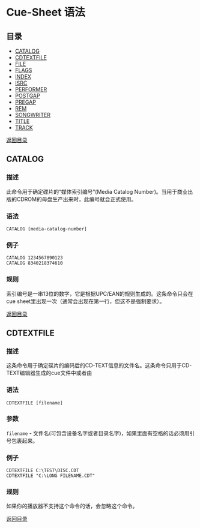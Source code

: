 # Cue-Sheet 语法

## 目录

* [CATALOG](#catalog)
* [CDTEXTFILE](#cdtextfile)
* [FILE](#file)
* [FLAGS](#flags)
* [INDEX](#index)
* [ISRC](#isrc)
* [PERFORMER](#performer)
* [POSTGAP](#postgap)
* [PREGAP](#pregap)
* [REM](#rem)
* [SONGWRITER](#songwriter)
* [TITLE](#tile)
* [TRACK](#track)

[返回目录](#目录)

## CATALOG

### 描述

此命令用于确定碟片的“媒体索引编号”(Media Catalog Number)。当用于商业出版的CDROM的母盘生产出来时，此编号就会正式使用。

### 语法

`CATALOG [media-catalog-number]`

### 例子

`CATALOG 1234567890123`    
`CATALOG 8340218374610`   

### 规则

索引编号是一串13位的数字，它是根据UPC/EAN的规则生成的。这条命令只会在cue sheet里出现一次（通常会出现在第一行，但这不是强制要求）。

[返回目录](#目录)

## CDTEXTFILE

### 描述

这条命令用于确定碟片的编码后的CD-TEXT信息的文件名。这条命令只用于CD-TEXT编辑器生成的cue文件中或者由

### 语法

`CDTEXTFILE [filename]`

### 参数

`filename` - 文件名(可包含设备名字或者目录名字)，如果里面有空格的话必须用引号包裹起来。

### 例子

`CDTEXTFILE C:\TEST\DISC.CDT`    
`CDTEXTFILE "C:\LONG FILENAME.CDT"`    

### 规则

如果你的播放器不支持这个命令的话，会忽略这个命令。

[返回目录](#目录)